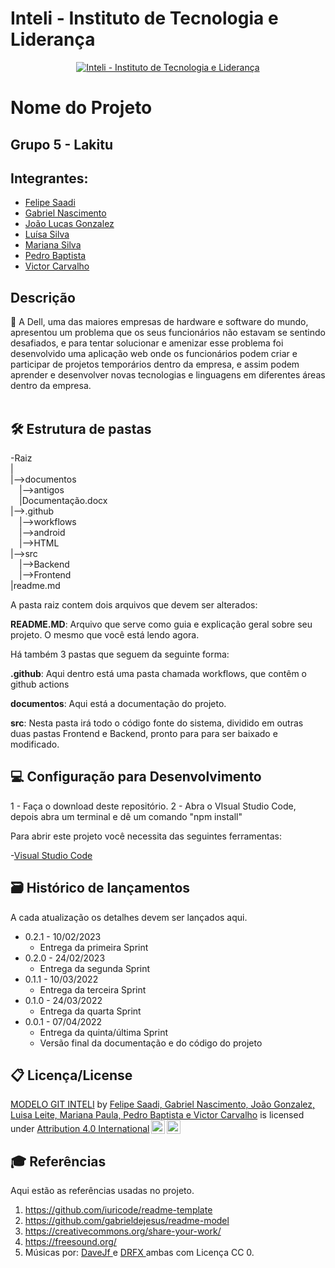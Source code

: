 # Inteli - Instituto de Tecnologia e Liderança 

<p align="center">
<a href= "https://www.youtube.com/watch?v=dQw4w9WgXcQ"><img src="https://ipfs.io/ipfs/Qmcbgj8QWGPLrTFbszCePJLP6nYiS5ZvAMAERVJpRszVyr" alt="Inteli - Instituto de Tecnologia e Liderança" border="0"></a>
</p>

# Nome do Projeto

## Grupo 5 - Lakitu

## Integrantes: 
- <a href="https://www.linkedin.com/in/felipe-saadi/">Felipe Saadi</a>
- <a href="https://www.linkedin.com/in/gabriel-nascimento-b80933217/">Gabriel Nascimento</a>
- <a href="https://www.linkedin.com/in/jo%C3%A3o-lucas-gonzalez/">João Lucas Gonzalez</a>
- <a href="https://www.linkedin.com/in/lu%C3%ADsa-vit%C3%B3ria-leite-silva-681443230/">Luísa Silva</a>
- <a href="https://www.linkedin.com/in/mariana-silva-paula/">Mariana Silva</a>
- <a href="https://www.linkedin.com/in/pedro-hagge/">Pedro Baptista</a>
- <a href="https://www.linkedin.com/in/victor-severiano-de-carvalho-b57a05237/">Victor Carvalho</a>

## Descrição

📜 A Dell, uma das maiores empresas de hardware e software do mundo, apresentou um problema que os seus funcionários não estavam se sentindo desafiados, e para tentar solucionar e amenizar esse problema foi desenvolvido uma aplicação web onde os funcionários podem criar e participar de projetos temporários dentro da empresa, e assim podem aprender e desenvolver novas tecnologias e linguagens em diferentes áreas dentro da empresa.
<br><br>

## 🛠 Estrutura de pastas

-Raiz<br>
|<br>
|-->documentos<br>
  &emsp;|-->antigos<br>
  &emsp;|Documentação.docx<br>
|-->.github<br>
  &emsp;|-->workflows<br>
  &emsp;|-->android<br>
  &emsp;|-->HTML<br>
|-->src<br>
  &emsp;|-->Backend<br>
  &emsp;|-->Frontend<br>
|readme.md<br>

A pasta raiz contem dois arquivos que devem ser alterados:

<b>README.MD</b>: Arquivo que serve como guia e explicação geral sobre seu projeto. O mesmo que você está lendo agora.

Há também 3 pastas que seguem da seguinte forma:

<b>.github</b>: Aqui dentro está uma pasta chamada workflows, que contêm o github actions

<b>documentos</b>: Aqui está a documentação do projeto.

<b>src</b>: Nesta pasta irá todo o código fonte do sistema, dividido em outras duas pastas Frontend e Backend, pronto para para ser baixado e modificado.

## 💻 Configuração para Desenvolvimento

1 - Faça o download deste repositório.
2 - Abra o VIsual Studio Code, depois abra um terminal e dê um comando "npm install"

Para abrir este projeto você necessita das seguintes ferramentas:

-<a href="https://code.visualstudio.com/">Visual Studio Code</a>

## 🗃 Histórico de lançamentos

A cada atualização os detalhes devem ser lançados aqui.

* 0.2.1 - 10/02/2023
    * Entrega da primeira Sprint 
* 0.2.0 - 24/02/2023
    * Entrega da segunda Sprint
* 0.1.1 - 10/03/2022
    * Entrega da terceira Sprint
* 0.1.0 - 24/03/2022
    * Entrega da quarta Sprint
* 0.0.1 - 07/04/2022
    * Entrega da quinta/última Sprint
    * Versão final da documentação e do código do projeto 

## 📋 Licença/License

<p xmlns:cc="http://creativecommons.org/ns#" xmlns:dct="http://purl.org/dc/terms/"><a property="dct:title" rel="cc:attributionURL" href="https://github.com/Spidus/Teste_Final_1">MODELO GIT INTELI</a> by <a rel="cc:attributionURL dct:creator" property="cc:attributionName" href="https://www.yggbrasil.com.br/vr">Felipe Saadi, Gabriel Nascimento, João Gonzalez, Luisa Leite, Mariana Paula, Pedro Baptista e Victor Carvalho</a> is licensed under <a href="http://creativecommons.org/licenses/by/4.0/?ref=chooser-v1" target="_blank" rel="license noopener noreferrer" style="display:inline-block;">Attribution 4.0 International<img style="height:22px!important;margin-left:3px;vertical-align:text-bottom;" src="https://mirrors.creativecommons.org/presskit/icons/cc.svg?ref=chooser-v1"><img style="height:22px!important;margin-left:3px;vertical-align:text-bottom;" src="https://mirrors.creativecommons.org/presskit/icons/by.svg?ref=chooser-v1"></a></p>

## 🎓 Referências

Aqui estão as referências usadas no projeto.

1. <https://github.com/iuricode/readme-template>
2. <https://github.com/gabrieldejesus/readme-model>
3. <https://creativecommons.org/share-your-work/>
4. <https://freesound.org/>
5. Músicas por: <a href="https://freesound.org/people/DaveJf/sounds/616544/"> DaveJf </a> e <a href="https://freesound.org/people/DRFX/sounds/338986/"> DRFX </a> ambas com Licença CC 0.

